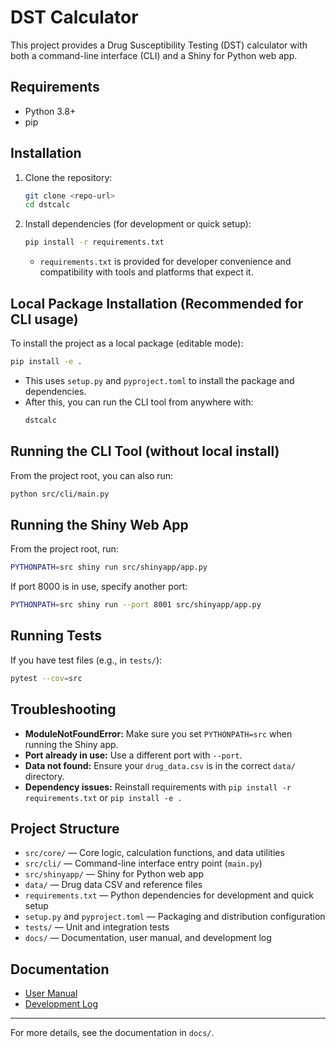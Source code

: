 # DST Calculator

This project provides a Drug Susceptibility Testing (DST) calculator with both a command-line interface (CLI) and a Shiny for Python web app.

## Requirements

- Python 3.8+
- pip

## Installation

1. Clone the repository:
   ```bash
   git clone <repo-url>
   cd dstcalc
   ```
2. Install dependencies (for development or quick setup):
   ```bash
   pip install -r requirements.txt
   ```
   - `requirements.txt` is provided for developer convenience and compatibility with tools and platforms that expect it.

## Local Package Installation (Recommended for CLI usage)

To install the project as a local package (editable mode):
```bash
pip install -e .
```
- This uses `setup.py` and `pyproject.toml` to install the package and dependencies.
- After this, you can run the CLI tool from anywhere with:
  ```bash
  dstcalc
  ```

## Running the CLI Tool (without local install)

From the project root, you can also run:
```bash
python src/cli/main.py
```

## Running the Shiny Web App

From the project root, run:
```bash
PYTHONPATH=src shiny run src/shinyapp/app.py
```
If port 8000 is in use, specify another port:
```bash
PYTHONPATH=src shiny run --port 8001 src/shinyapp/app.py
```

## Running Tests

If you have test files (e.g., in `tests/`):
```bash
pytest --cov=src
```

## Troubleshooting
- **ModuleNotFoundError:** Make sure you set `PYTHONPATH=src` when running the Shiny app.
- **Port already in use:** Use a different port with `--port`.
- **Data not found:** Ensure your `drug_data.csv` is in the correct `data/` directory.
- **Dependency issues:** Reinstall requirements with `pip install -r requirements.txt` or `pip install -e .`

## Project Structure

- `src/core/` — Core logic, calculation functions, and data utilities
- `src/cli/` — Command-line interface entry point (`main.py`)
- `src/shinyapp/` — Shiny for Python web app
- `data/` — Drug data CSV and reference files
- `requirements.txt` — Python dependencies for development and quick setup
- `setup.py` and `pyproject.toml` — Packaging and distribution configuration
- `tests/` — Unit and integration tests
- `docs/` — Documentation, user manual, and development log

## Documentation

- [User Manual](docs/USER_MANUAL.md)
- [Development Log](docs/DEVELOPMENT_LOG.md)

---
For more details, see the documentation in `docs/`.
